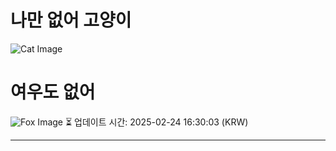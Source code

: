 
# 나만 없어 고양이

![Cat Image](https://cdn2.thecatapi.com/images/a66.jpg)

# 여우도 없어
![Fox Image](https://randomfox.ca/images/79.jpg)
⏳ 업데이트 시간: 2025-02-24 16:30:03 (KRW)

---
